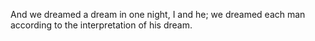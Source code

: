 And we dreamed a dream in one night, I and he; we dreamed each man according to the interpretation of his dream.
